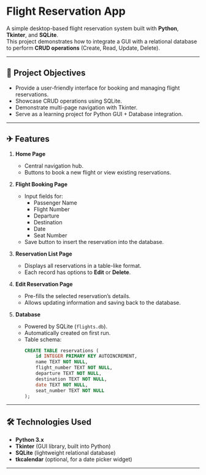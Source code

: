 ﻿# Flight Reservation App 

A simple desktop-based flight reservation system built with **Python**, **Tkinter**, and **SQLite**.  
This project demonstrates how to integrate a GUI with a relational database to perform **CRUD operations** (Create, Read, Update, Delete).

---

## 🎯 Project Objectives
- Provide a user-friendly interface for booking and managing flight reservations.
- Showcase CRUD operations using SQLite.
- Demonstrate multi-page navigation with Tkinter.
- Serve as a learning project for Python GUI + Database integration.

---

## ✈ Features
1. **Home Page**
   - Central navigation hub.
   - Buttons to book a new flight or view existing reservations.

2. **Flight Booking Page**
   - Input fields for:
     - Passenger Name  
     - Flight Number  
     - Departure  
     - Destination  
     - Date  
     - Seat Number  
   - Save button to insert the reservation into the database.

3. **Reservation List Page**
   - Displays all reservations in a table-like format.
   - Each record has options to **Edit** or **Delete**.

4. **Edit Reservation Page**
   - Pre-fills the selected reservation’s details.
   - Allows updating information and saving back to the database.

5. **Database**
   - Powered by SQLite (`flights.db`).
   - Automatically created on first run.
   - Table schema:
     ```sql
     CREATE TABLE reservations (
         id INTEGER PRIMARY KEY AUTOINCREMENT,
         name TEXT NOT NULL,
         flight_number TEXT NOT NULL,
         departure TEXT NOT NULL,
         destination TEXT NOT NULL,
         date TEXT NOT NULL,
         seat_number TEXT NOT NULL
     );
     ```

---

## 🛠️ Technologies Used
- **Python 3.x**
- **Tkinter** (GUI library, built into Python)
- **SQLite** (lightweight relational database)
- **tkcalendar** (optional, for a date picker widget)

---
